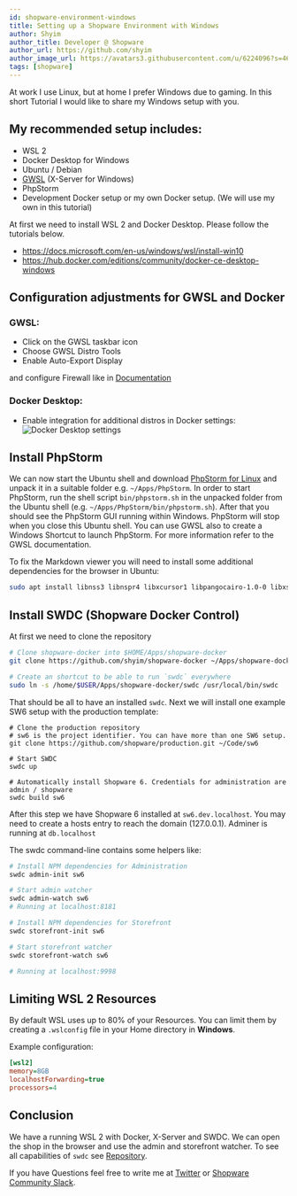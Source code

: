 ```yaml
---
id: shopware-environment-windows
title: Setting up a Shopware Environment with Windows
author: Shyim
author_title: Developer @ Shopware
author_url: https://github.com/shyim
author_image_url: https://avatars3.githubusercontent.com/u/6224096?s=460&u=18be3a2d46f07dd42fc2b6dee9b4b9b68bca28d2&v=4
tags: [shopware]
---
```


At work I use Linux, but at home I prefer Windows due to gaming. In this short Tutorial I would like to share my Windows setup with you.

## My recommended setup includes:

* WSL 2
* Docker Desktop for Windows
* Ubuntu / Debian
* [GWSL](https://www.microsoft.com/en-us/p/gwsl/9nl6kd1h33v3) (X-Server for Windows)
* PhpStorm
* Development Docker setup or my own Docker setup. (We will use my own in this tutorial)

At first we need to install WSL 2 and Docker Desktop. Please follow the tutorials below.
- https://docs.microsoft.com/en-us/windows/wsl/install-win10
- https://hub.docker.com/editions/community/docker-ce-desktop-windows

## Configuration adjustments for GWSL and Docker

### GWSL:

* Click on the GWSL taskbar icon
* Choose GWSL Distro Tools
* Enable Auto-Export Display

and configure Firewall like in [Documentation](https://opticos.github.io/gwsl/tutorials/manual.html#installing-gwsl)

### Docker Desktop:

- Enable integration for additional distros in Docker settings:
![Docker Desktop settings](https://i.imgur.com/pAMS60y.png)

## Install PhpStorm

We can now start the Ubuntu shell and download [PhpStorm for Linux](https://www.jetbrains.com/phpstorm/download/#section=linux) and unpack it in a suitable folder e.g. `~/Apps/PhpStorm`.
In order to start PhpStorm, run the shell script `bin/phpstorm.sh` in the unpacked folder from the Ubuntu shell (e.g. `~/Apps/PhpStorm/bin/phpstorm.sh`). After that you should see the PhpStorm GUI running within Windows. PhpStorm will stop when you close this Ubuntu shell.
You can use GWSL also to create a Windows Shortcut to launch PhpStorm. For more information refer to the GWSL documentation.

To fix the Markdown viewer you will need to install some additional dependencies for the browser in Ubuntu:
```bash
sudo apt install libnss3 libnspr4 libxcursor1 libpangocairo-1.0-0 libxss1 libatk1.0-0 libgbm1 libatspi2.0-0 libcups2 libatk-bridge2.0-0
```

## Install SWDC (Shopware Docker Control)

At first we need to clone the repository

```bash
# Clone shopware-docker into $HOME/Apps/shopware-docker
git clone https://github.com/shyim/shopware-docker ~/Apps/shopware-docker

# Create an shortcut to be able to run `swdc` everywhere
sudo ln -s /home/$USER/Apps/shopware-docker/swdc /usr/local/bin/swdc
```

That should be all to have an installed `swdc`. Next we will install one example SW6 setup with the production template:

```
# Clone the production repository
# sw6 is the project identifier. You can have more than one SW6 setup.
git clone https://github.com/shopware/production.git ~/Code/sw6

# Start SWDC
swdc up

# Automatically install Shopware 6. Credentials for administration are admin / shopware
swdc build sw6
```

After this step we have Shopware 6 installed at `sw6.dev.localhost`. You may need to create a hosts entry to reach the domain (127.0.0.1). Adminer is running at `db.localhost`

The swdc command-line contains some helpers like:

```bash
# Install NPM dependencies for Administration
swdc admin-init sw6

# Start admin watcher
swdc admin-watch sw6
# Running at localhost:8181
```

```bash
# Install NPM dependencies for Storefront
swdc storefront-init sw6

# Start storefront watcher
swdc storefront-watch sw6

# Running at localhost:9998
```

## Limiting WSL 2 Resources

By default WSL uses up to 80% of your Resources. You can limit them by creating a `.wslconfig` file in your Home directory in **Windows**.

Example configuration:

```ini
[wsl2]
memory=8GB
localhostForwarding=true
processors=4
```

## Conclusion

We have a running WSL 2 with Docker, X-Server and SWDC. We can open the shop in the browser and use the admin and storefront watcher. To see all capabilities of `swdc` see [Repository](https://github.com/shyim/shopware-docker).

If you have Questions feel free to write me at [Twitter](https://twitter.com/Shyim97) or [Shopware Community Slack](https://slack.shopware.com).
